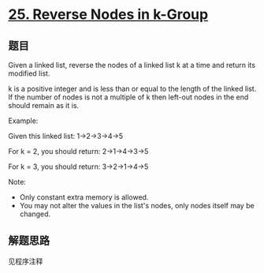 # [25. Reverse Nodes in k-Group](https://leetcode.com/problems/reverse-nodes-in-k-group/)

## 题目

Given a linked list, reverse the nodes of a linked list k at a time and return its modified list.

k is a positive integer and is less than or equal to the length of the linked list. If the number of nodes is not a multiple of k then left-out nodes in the end should remain as it is.

Example:

Given this linked list: 1->2->3->4->5

For k = 2, you should return: 2->1->4->3->5

For k = 3, you should return: 3->2->1->4->5

Note:

- Only constant extra memory is allowed.
- You may not alter the values in the list's nodes, only nodes itself may be changed.

## 解题思路

见程序注释
